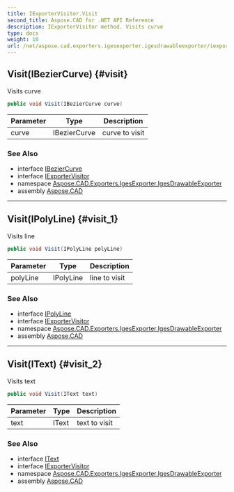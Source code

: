 ```yaml
---
title: IExporterVisitor.Visit
second_title: Aspose.CAD for .NET API Reference
description: IExporterVisitor method. Visits curve
type: docs
weight: 10
url: /net/aspose.cad.exporters.igesexporter.igesdrawableexporter/iexportervisitor/visit/
---
```

## Visit(IBezierCurve) {#visit}

Visits curve

```csharp
public void Visit(IBezierCurve curve)
```

| Parameter | Type | Description |
| --- | --- | --- |
| curve | IBezierCurve | curve to visit |

### See Also

* interface [IBezierCurve](../../../aspose.cad.fileformats.iges.drawables/ibeziercurve/)
* interface [IExporterVisitor](../)
* namespace [Aspose.CAD.Exporters.IgesExporter.IgesDrawableExporter](../../iexportervisitor/)
* assembly [Aspose.CAD](../../../)

---

## Visit(IPolyLine) {#visit_1}

Visits line

```csharp
public void Visit(IPolyLine polyLine)
```

| Parameter | Type | Description |
| --- | --- | --- |
| polyLine | IPolyLine | line to visit |

### See Also

* interface [IPolyLine](../../../aspose.cad.fileformats.iges.drawables/ipolyline/)
* interface [IExporterVisitor](../)
* namespace [Aspose.CAD.Exporters.IgesExporter.IgesDrawableExporter](../../iexportervisitor/)
* assembly [Aspose.CAD](../../../)

---

## Visit(IText) {#visit_2}

Visits text

```csharp
public void Visit(IText text)
```

| Parameter | Type | Description |
| --- | --- | --- |
| text | IText | text to visit |

### See Also

* interface [IText](../../../aspose.cad.fileformats.iges.drawables/itext/)
* interface [IExporterVisitor](../)
* namespace [Aspose.CAD.Exporters.IgesExporter.IgesDrawableExporter](../../iexportervisitor/)
* assembly [Aspose.CAD](../../../)


